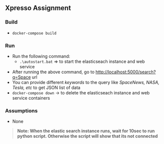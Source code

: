 ## Xpresso Assignment

### Build
- `docker-compose build`

### Run
- Run the following command:
    - `.\autostart.bat` => to start the elasticseach instance and web service
- After running the above command, go to [http://localhost:5000/search?q=Space]("http://localhost:5000/search?q=Space") url
- You can provide different *keywords* to the query like *SpaceNews, NASA, Tesla, etc* to get JSON list of data
- `docker-compose down` -> to delete the elasticseach instance and web service containers

### Assumptions
- None

> **Note: When the elastic search instance runs, wait for 10sec to run python script. Otherwise the script will show that its not connected**